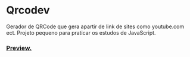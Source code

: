 # Qrcodev
Gerador de QRCode que gera apartir de link de sites como youtube.com ect.
Projeto pequeno para praticar os estudos de JavaScript.



### <a href="https://antoni0carlos.github.io/Qrcodev/">Preview.</a>
